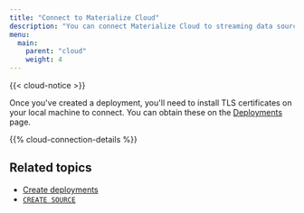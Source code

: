 ```yaml
---
title: "Connect to Materialize Cloud"
description: "You can connect Materialize Cloud to streaming data sources."
menu:
  main:
    parent: "cloud"
    weight: 4
---
```


{{< cloud-notice >}}

Once you've created a deployment, you'll need to install TLS certificates on your local machine to connect. You can obtain these on the [Deployments](https://cloud.materialize.com/deployments) page.

{{% cloud-connection-details %}}

## Related topics

* [Create deployments](../create-deployments)
* [`CREATE SOURCE`](../../sql/create-source/)
